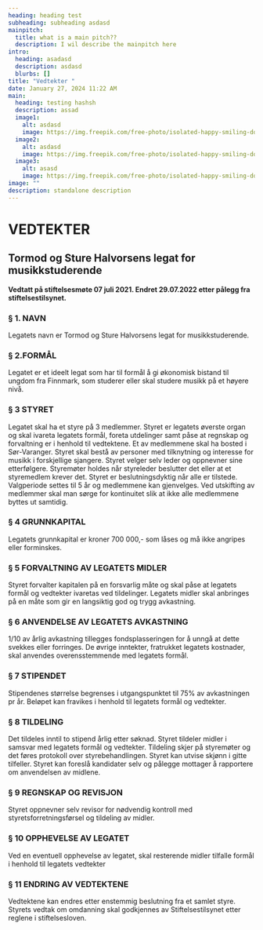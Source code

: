 ```yaml
---
heading: heading test
subheading: subheading asdasd
mainpitch:
  title: what is a main pitch??
  description: I wil describe the mainpitch here
intro:
  heading: asadasd
  description: asdasd
  blurbs: []
title: "Vedtekter "
date: January 27, 2024 11:22 AM
main:
  heading: testing hashsh
  description: assad
  image1:
    alt: asdasd
    image: https://img.freepik.com/free-photo/isolated-happy-smiling-dog-white-background-portrait-4_1562-693.jpg
  image2:
    alt: asdasd
    image: https://img.freepik.com/free-photo/isolated-happy-smiling-dog-white-background-portrait-4_1562-693.jpg
  image3:
    alt: asasd
    image: https://img.freepik.com/free-photo/isolated-happy-smiling-dog-white-background-portrait-4_1562-693.jpg
image: ""
description: standalone description
---
```

# VEDTEKTER

## Tormod og Sture Halvorsens legat for musikkstuderende

**Vedtatt på stiftelsesmøte 07 juli 2021. Endret 29.07.2022 etter pålegg fra stiftelsestilsynet.**

### § 1. NAVN

Legatets navn er Tormod og Sture Halvorsens legat for musikkstuderende.

### § 2.FORMÅL

Legatet er et ideelt legat som har til formål å gi økonomisk bistand til ungdom fra Finnmark, 
som studerer eller skal studere musikk på et høyere nivå.

### § 3 STYRET

Legatet skal ha et styre på 3 medlemmer. Styret er legatets øverste organ og skal ivareta 
legatets formål, foreta utdelinger samt påse at regnskap og forvaltning er i henhold til 
vedtektene.
Et av medlemmene skal ha bosted i Sør-Varanger. Styret skal bestå av personer med
tilknytning og interesse for musikk i forskjellige sjangere.
Styret velger selv leder og oppnevner sine etterfølgere. Styremøter holdes når styreleder 
beslutter det eller at et styremedlem krever det. Styret er beslutningsdyktig når alle er tilstede.
Valgperiode settes til 5 år og medlemmene kan gjenvelges. Ved utskifting av medlemmer skal 
man sørge for kontinuitet slik at ikke alle medlemmene byttes ut samtidig.

### § 4 GRUNNKAPITAL

Legatets grunnkapital er kroner 700 000,- som låses og må ikke angripes eller forminskes.

### § 5 FORVALTNING AV LEGATETS MIDLER

Styret forvalter kapitalen på en forsvarlig måte og skal påse at legatets formål og vedtekter 
ivaretas ved tildelinger.
Legatets midler skal anbringes på en måte som gir en langsiktig god og trygg avkastning.

### § 6 ANVENDELSE AV LEGATETS AVKASTNING

1/10 av årlig avkastning tillegges fondsplasseringen for å unngå at dette svekkes eller 
forringes.
De øvrige inntekter, fratrukket legatets kostnader, skal anvendes overensstemmende med 
legatets formål.

### § 7 STIPENDET

Stipendenes størrelse begrenses i utgangspunktet til 75% av avkastningen pr år. Beløpet kan 
fravikes i henhold til legatets formål og vedtekter.

### § 8 TILDELING

Det tildeles inntil to stipend årlig etter søknad.
Styret tildeler midler i samsvar med legatets formål og vedtekter. Tildeling skjer på 
styremøter og det føres protokoll over styrebehandlingen. Styret kan utvise skjønn i gitte 
tilfeller. Styret kan foreslå kandidater selv og pålegge mottager å rapportere om anvendelsen 
av midlene.

### § 9 REGNSKAP OG REVISJON

Styret oppnevner selv revisor for nødvendig kontroll med styretsforretningsførsel og tildeling 
av midler.

### § 10 OPPHEVELSE AV LEGATET

Ved en eventuell opphevelse av legatet, skal resterende midler tilfalle formål i henhold til 
legatets vedtekter

### § 11 ENDRING AV VEDTEKTENE

Vedtektene kan endres etter enstemmig beslutning fra et samlet styre. Styrets vedtak om 
omdanning skal godkjennes av Stiftelsestilsynet etter reglene i stiftelsesloven.